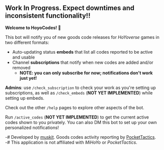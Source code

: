 ## Work In Progress. Expect downtimes and inconsistent functionality!!

**Welcome to HoyoCodes! 🤖**

This bot will notify you of new goods code releases for *HoYoverse* games in two different formats:
- Auto-updating status **embeds** that list all codes reported to be active and usable
- Channel **subscriptions** that notify when new codes are added and/or removed 
  - **NOTE: you can only subscribe for now; notifications don't work just yet!**

**Admins**: use `/check_subscription` to check your work as you're setting up subscriptions, as well as `/check_embeds` (**NOT YET IMPLEMENTED**) while setting up embeds. 

Check out the other `/help` pages to explore other aspects of the bot.

Run `/active_codes` (**NOT YET IMPLEMENTED**) to get the current active codes shown to you privately. You can also DM this bot to set up your own personalized notifications!

-# Developed by [muskit](https://muskit.net). Goods codes activity reporting by [PocketTactics](<https://www.pockettactics.com>).  
-# This application is not affiliated with *MiHoYo* or *PocketTactics*.